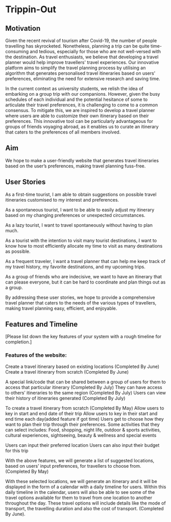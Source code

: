 # Trippin-Out
## Motivation 

Given the recent revival of tourism after Covid-19, the number of people travelling has skyrocketed. Nonetheless, planning a trip can be quite time-consuming and tedious, especially for those who are not well-versed with the destination. As travel enthusiasts, we believe that developing a travel planner would help improve travellers' travel experiences. Our innovative platform aims to simplify the travel planning process by utilising an algorithm that generates personalised travel itineraries based on users' preferences, eliminating the need for extensive research and saving time.

In the current context as university students, we relish the idea of embarking on a group trip with our companions. However, given the busy schedules of each individual and the potential hesitance of some to articulate their travel preferences, it is challenging to come to a common consensus. To mitigate this, we are inspired to develop a travel planner where users are able to customize their own itinerary based on their preferences. This innovative tool can be particularly advantageous for groups of friends voyaging abroad, as it enables us to curate an itinerary that caters to the preferences of all members involved.


## Aim 

We hope to make a user-friendly website that generates travel itineraries based on the user’s preferences, making travel planning fuss-free. 

## User Stories

As a first-time tourist, I am able to obtain suggestions on possible travel itineraries customised to my interest and preferences.

As a spontaneous tourist, I want to be able to easily adjust my itinerary based on my changing preferences or unexpected circumstances.

As a lazy tourist, I want to travel spontaneously without having to plan much.

As a tourist with the intention to visit many tourist destinations, I want to know how to most efficiently allocate my time to visit as many destinations as possible.

As a frequent traveler, I want a travel planner that can help me keep track of my travel history, my favorite destinations, and my upcoming trips.

As a group of friends who are indecisive, we want to have an itinerary that can please everyone, but it can be hard to coordinate and plan things out as a group.

By addressing these user stories, we hope to provide a comprehensive travel planner that caters to the needs of the various types of travellers, making travel planning easy, efficient, and enjoyable.

## Features and Timeline

[Please list down the key features of your system with a rough timeline for completion.]

### Features of the website: 
Create a travel itinerary based on existing locations (Completed By June)
Create a travel itinerary from scratch (Completed By June)

A special link/code that can be shared between a group of users for them to access that particular itinerary (Completed By July)
They can have access to others’ itineraries to the same region (Completed By July)
Users can view their history of itineraries generated (Completed By July)

To create a travel itinerary from scratch (Completed By May)
Allow users to key in start and end date of their trip 
Allow users to key in their start and end time each day(added feature if got time) 
Users get to choose how they want to plan their trip through their preferences. Some activities that they can select includes: 
Food, shopping, night life, outdoor & sports activities, cultural experiences, sightseeing, beauty & wellness and special events
	
Users can input their preferred location
Users can also input their budget for this trip
	
With the above features, we will generate a list of suggested locations, based on users’ input preferences,  for travellers to choose from. (Completed By May) 

With these selected locations, we will generate an itinerary and it will be displayed in the form of a calendar with a daily timeline for users. Within this daily timeline in the calendar, users will also be able to see some of the travel options available for them to travel from one location to another throughout the day. These travel options will include details like the mode of transport, the travelling duration and also the cost of transport. (Completed By June).

